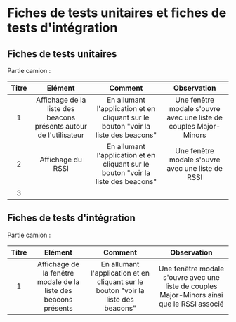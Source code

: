 # Fiches de tests unitaires et fiches de tests d'intégration

## Fiches de tests unitaires

Partie camion :

| Titre | Elément | Comment | Observation |
| :-------------: | :-------------: | :-------------: | :-------------: |
| 1 | Affichage de la liste des beacons présents autour de l'utilisateur | En allumant l'application et en cliquant sur le bouton "voir la liste des beacons" | Une fenêtre modale s'ouvre avec une liste de couples Major-Minors |
| 2 | Affichage du RSSI | En allumant l'application et en cliquant sur le bouton "voir la liste des beacons" | Une fenêtre modale s'ouvre avec une liste de RSSI |
| 3 |

## Fiches de tests d'intégration

Partie camion :

| Titre | Elément | Comment | Observation |
| :-------------: | :-------------: | :-------------: | :-------------: |
| 1 | Affichage de la fenêtre modale de la liste des beacons présents | En allumant l'application et en cliquant sur le bouton "voir la liste des beacons" | Une fenêtre modale s'ouvre avec une liste de couples Major-Minors ainsi que le RSSI associé |
